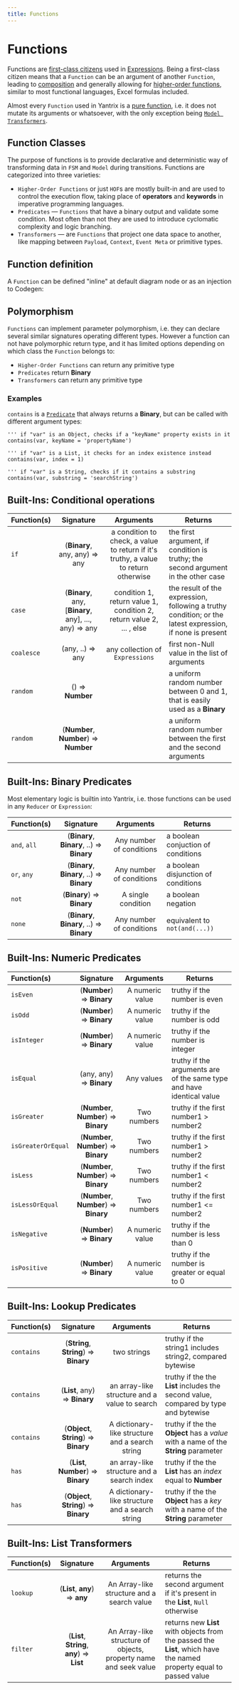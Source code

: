 ```yaml
---
title: Functions
---
```


# Functions

Functions are [first-class citizens](https://en.wikipedia.org/wiki/First-class_citizen) used
in [Expressions](130_expressions.html). Being a first-class citizen means that a `Function` can be an argument of
another `Function`, leading to [composition](https://en.wikipedia.org/wiki/Function_composition) and generally allowing
for [higher-order functions](https://en.wikipedia.org/wiki/Higher-order_function), similar to most functional languages,
Excel formulas included.

Almost every `Function` used in Yantrix is a [pure function](https://en.wikipedia.org/wiki/Pure_function), i.e. it does
not mutate its arguments or whatsoever, with the only exception being [`Model Transformers`](160_transformers.md).

## Function Classes

The purpose of functions is to provide declarative and deterministic way of transforming data in `FSM` and `Model`
during transitions. Functions are categorized into three varieties:

-   `Higher-Order Functions` or just `HOF`s are mostly built-in and are used to control the execution flow, taking place
    of **operators** and **keywords** in imperative programming languages.
-   `Predicates` &mdash; `Functions` that have a binary output and validate some condition. Most often than not they are
    used to introduce cyclomatic complexity and logic branching.
-   `Transformers` &mdash; are `Functions` that project one data space to another, like mapping
    between `Payload`, `Context`, `Event Meta` or primitive types.

## Function definition

A `Function` can be defined "inline" at default diagram node or as an injection to Codegen:

## Polymorphism

`Functions` can implement parameter polymorphism, i.e. they can declare several similar signatures operating different
types. However a function can not have polymorphic return type, and it has limited options depending on which class
the `Function` belongs to:

-   `Higher-Order Functions` can return any primitive type
-   `Predicates` return **Binary**
-   `Transformers` can return any primitive type

### Examples

`contains` is a [`Predicate`](150_predicates.html) that always returns a **Binary**, but can be called with different
argument types:

```
''' if "var" is an Object, checks if a "keyName" property exists in it
contains(var, keyName = 'propertyName')

''' if "var" is a List, it checks for an index existence instead
contains(var, index = 1)

''' if "var" is a String, checks if it contains a substring
contains(var, substring = 'searchString')
```

## Built-Ins: Conditional operations

| Function(s) |                       Signature                       |                                      Arguments                                      | Returns                                                                                                  |
| :---------- | :---------------------------------------------------: | :---------------------------------------------------------------------------------: | -------------------------------------------------------------------------------------------------------- |
| `if`        |             (**Binary**, any, any) => any             | a condition to check, a value to return if it's truthy, a value to return otherwise | the first argument, if condition is truthy; the second argument in the other case                        |
| `case`      | (**Binary**, any, [**Binary**, any], ..., any) => any |        condition 1, return value 1, condition 2, return value 2, ... , else         | the result of the expression, following a truthy condition; or the latest expression, if none is present |
| `coalesce`  |                   (any, ..) => any                    |                           any collection of `Expressions`                           | first non-Null value in the list of arguments                                                            |
| `random`    |                   () => **Number**                    |                                                                                     | a uniform random number between 0 and 1, that is easily used as a **Binary**                             |
| `random`    |        (**Number**, **Number**) => **Number**         |                                                                                     | a uniform random number between the first and the second arguments                                       |

## Built-Ins: Binary Predicates

Most elementary logic is builtin into Yantrix, i.e. those functions can be used in any `Reducer` or `Expression`:

| Function(s)  |                 Signature                  |        Arguments         | Returns                             |
| :----------- | :----------------------------------------: | :----------------------: | ----------------------------------- |
| `and`, `all` | (**Binary**, **Binary**, ..) => **Binary** | Any number of conditions | a boolean conjuction of conditions  |
| `or`, `any`  | (**Binary**, **Binary**, ..) => **Binary** | Any number of conditions | a boolean disjunction of conditions |
| `not`        |         (**Binary**) => **Binary**         |    A single condition    | a boolean negation                  |
| `none`       | (**Binary**, **Binary**, ..) => **Binary** | Any number of conditions | equivalent to `not(and(...))`       |

## Built-Ins: Numeric Predicates

| Function(s)        |               Signature                |    Arguments    | Returns                                                               |
| :----------------- | :------------------------------------: | :-------------: | --------------------------------------------------------------------- |
| `isEven`           |       (**Number**) => **Binary**       | A numeric value | truthy if the number is even                                          |
| `isOdd`            |       (**Number**) => **Binary**       | A numeric value | truthy if the number is odd                                           |
| `isInteger`        |       (**Number**) => **Binary**       | A numeric value | truthy if the number is integer                                       |
| `isEqual`          |        (any, any) => **Binary**        |   Any values    | truthy if the arguments are of the same type and have identical value |
| `isGreater`        | (**Number**, **Number**) => **Binary** |   Two numbers   | truthy if the first number1 > number2                                 |
| `isGreaterOrEqual` | (**Number**, **Number**) => **Binary** |   Two numbers   | truthy if the first number1 > number2                                 |
| `isLess`           | (**Number**, **Number**) => **Binary** |   Two numbers   | truthy if the first number1 < number2                                 |
| `isLessOrEqual`    | (**Number**, **Number**) => **Binary** |   Two numbers   | truthy if the first number1 <= number2                                |
| `isNegative`       |       (**Number**) => **Binary**       | A numeric value | truthy if the number is less than 0                                   |
| `isPositive`       |       (**Number**) => **Binary**       | A numeric value | truthy if the number is greater or equal to 0                         |

## Built-Ins: Lookup Predicates

| Function(s) |               Signature                |                    Arguments                    | Returns                                                                             |
| :---------- | :------------------------------------: | :---------------------------------------------: | ----------------------------------------------------------------------------------- |
| `contains`  | (**String**, **String**) => **Binary** |                   two strings                   | truthy if the string1 includes string2, compared bytewise                           |
| `contains`  |     (**List**, any) => **Binary**      |  an array-like structure and a value to search  | truthy if the the **List** includes the second value, compared by type and bytewise |
| `contains`  | (**Object**, **String**) => **Binary** | A dictionary-like structure and a search string | truthy if the the **Object** has a _value_ with a name of the **String** parameter  |
| `has`       |  (**List**, **Number**) => **Binary**  |   an array-like structure and a search index    | truthy if the the **List** has an _index_ equal to **Number**                       |
| `has`       | (**Object**, **String**) => **Binary** | A dictionary-like structure and a search string | truthy if the the **Object** has a _key_ with a name of the **String** parameter    |

## Built-Ins: List Transformers

| Function(s) |                  Signature                  |                            Arguments                             | Returns                                                                                                             |
| :---------- | :-----------------------------------------: | :--------------------------------------------------------------: | ------------------------------------------------------------------------------------------------------------------- |
| `lookup`    |       (**List**, **any**) => **any**        |            An Array-like structure and a search value            | returns the second argument if it's present in the **List**, `Null` otherwise                                       |
| `filter`    | (**List**, **String**, **any**) => **List** | An Array-like structure of objects, property name and seek value | returns new **List** with objects from the passed the **List**, which have the named property equal to passed value |
